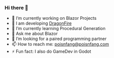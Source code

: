 ### Hi there 👋

- 🔭 I’m currently working on Blazor Projects
- 👯 I am developing [DragonFire](https://www.nuget.org/profiles/DragonMastery)
- 🌱 I’m currently learning Procedural Generation
- 💬 Ask me about Blazor
- 🤔 I’m looking for a paired programming partner
- 📫 How to reach me: poisnfang@poisnfang.com
- ⚡ Fun fact: I also do GameDev in Godot
<!--
**PoisnFang/PoisnFang** is a ✨ _special_ ✨ repository because its `README.md` (this file) appears on your GitHub profile.

Here are some ideas to get you started:





-->

